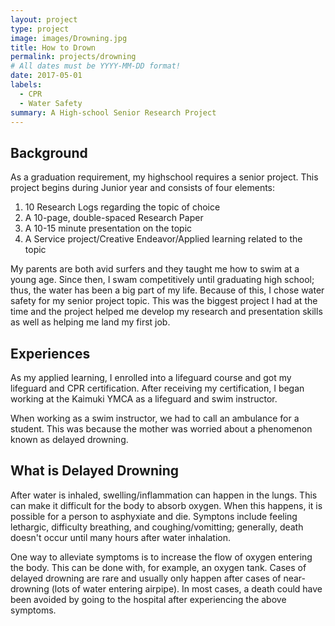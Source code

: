 ```yaml
---
layout: project
type: project
image: images/Drowning.jpg
title: How to Drown
permalink: projects/drowning
# All dates must be YYYY-MM-DD format!
date: 2017-05-01
labels:
  - CPR
  - Water Safety
summary: A High-school Senior Research Project
---
```


## Background
As a graduation requirement, my highschool requires a senior project. This project begins during Junior year and consists of four elements:

1. 10 Research Logs regarding the topic of choice
2. A 10-page, double-spaced Research Paper
3. A 10-15 minute presentation on the topic
4. A Service project/Creative Endeavor/Applied learning related to the topic

My parents are both avid surfers and they taught me how to swim at a young age. Since then, I swam competitively until graduating high school; thus, the water has been a big part of my life. Because of this, I chose water safety for my senior project topic. This was the biggest project I had at the time and the project helped me develop my research and presentation skills as well as helping me land my first job.

## Experiences
As my applied learning, I enrolled into a lifeguard course and got my lifeguard and CPR certification. After receiving my certification, I began working at the Kaimuki YMCA as a lifeguard and swim instructor.

When working as a swim instructor, we had to call an ambulance for a student. This was because the mother was worried about a phenomenon known as delayed drowning.

## What is Delayed Drowning
After water is inhaled, swelling/inflammation can happen in the lungs. This can make it difficult for the body to absorb oxygen. When this happens, it is possible for a person to asphyxiate and die. Symptons include feeling lethargic, difficulty breathing, and coughing/vomitting; generally, death doesn't occur until many hours after water inhalation. 

One way to alleviate symptoms is to increase the flow of oxygen entering the body. This can be done with, for example, an oxygen tank. Cases of delayed drowning are rare and usually only happen after cases of near-drowning (lots of water entering airpipe). In most cases, a death could have been avoided by going to the hospital after experiencing the above symptoms.
